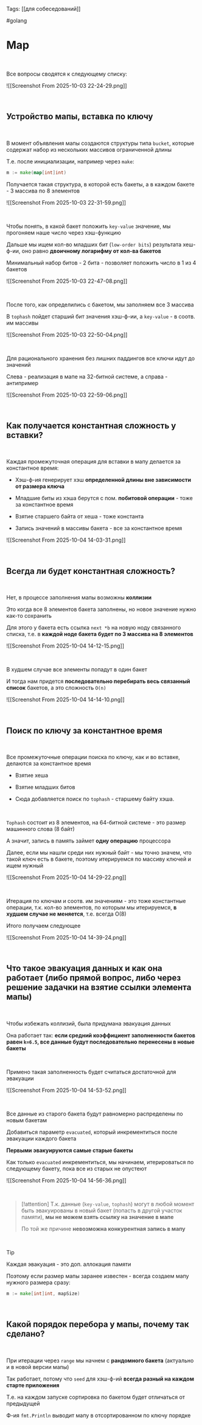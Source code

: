 Tags: [[для собеседований]]

#golang 



# Map


&emsp;

Все вопросы сводятся к следующему списку:

![[Screenshot From 2025-10-03 22-24-29.png]]

&emsp;

## Устройство мапы, вставка по ключу


&emsp;

В момент объявления мапы создаются структуры типа `bucket`, которые содержат набор из нескольких массивов ограниченной длины

Т.е. после инициализации, например через `make`: 

```go
m := make(map[int]int)
```

Получается такая структура, в которой есть бакеты, а в каждом бакете - 3 массива по 8 элементов

![[Screenshot From 2025-10-03 22-31-59.png]]

&emsp;

Чтобы понять, в какой бакет положить `key-value` значение, мы прогоняем наше число через хэш-функцию

Дальше мы ищем кол-во младших бит (`low-order bits`) результата хеш-ф-ии, оно равно **двоичному логарифму от кол-ва бакетов**

Минимальный набор битов - 2 бита - позволяет положить число в 1 из 4 бакетов

![[Screenshot From 2025-10-03 22-47-08.png]]

&emsp;

После того, как определились с бакетом, мы заполняем все 3 массива

В `tophash` пойдет старший бит значения хэш-ф-ии, а `key-value` - в соотв. им массивы

![[Screenshot From 2025-10-03 22-50-04.png]]

&emsp;

Для рационального хранения без лишних паддингов все ключи идут до значений

Слева - реализация в мапе на 32-битной системе, а справа - антипример

![[Screenshot From 2025-10-03 22-59-06.png]]

&emsp;
## Как получается константная сложность у вставки?


&emsp;

Каждая промежуточная операция для вставки в мапу делается за константное время:

- Хэш-ф-ия генерирует хэш **определенной длины вне зависимости от размера ключа**
  
- Младшие биты из хэша берутся с пом. **побитовой операции** - тоже за константное время
  
- Взятие старшего байта от хеша - тоже константа
  
- Запись значений в массивы бакета - все за константное время

![[Screenshot From 2025-10-04 14-03-31.png]]

&emsp;
## Всегда ли будет константная сложность?

&emsp;

Нет, в процессе заполнения мапы возможны **коллизии**

Это когда все 8 элементов бакета заполнены, но новое значение нужно как-то сохранить

Для этого у бакета есть ссылка `next *b` на новую ноду связанного списка, т.е. в **каждой ноде бакета будет по 3 массива на 8 элементов**

![[Screenshot From 2025-10-04 14-12-15.png]]

&emsp;

В худшем случае все элементы попадут в один бакет

И тогда нам придется **последовательно перебирать весь связанный список** бакетов, а это сложность `O(n)`

![[Screenshot From 2025-10-04 14-14-10.png]]

&emsp;
## Поиск по ключу за константное время

&emsp;

Все промежуточные операции поиска по ключу, как и во вставке, делаются за константное время

- Взятие хеша
  
- Взятие младших битов
  
- Сюда добавляется поиск по `tophash` - старшему байту хэша. 

&emsp;

`Tophash` состоит из 8 элементов, на 64-битной системе - это размер машинного слова (8 байт)

А значит, запись в память займет **одну операцию** процессора

Далее, если мы нашли среди них нужный байт - мы точно значем, что такой ключ есть в бакете, поэтому итерируемся по массиву ключей и ищем нужный 

![[Screenshot From 2025-10-04 14-29-22.png]]

&emsp;

Итерация по ключам и соотв. им значениям - это тоже константные операции, т.к. кол-во элементов, по которым мы итерируемся, **в худшем случае не меняется**, т.е. всегда O(8)

Итого получаем следующее

![[Screenshot From 2025-10-04 14-39-24.png]]

&emsp;
## Что такое эвакуация данных и как она работает (либо прямой вопрос, либо через решение задачки на **взятие ссылки элемента мапы**)


&emsp;

Чтобы избежать коллизий, была придумана эвакуация данных

Она работает так: **если средний коэффициент заполненности бакетов равен `k=6.5`, все данные будут последовательно перенесены в новые бакеты**

&emsp;

Примено такая заполненность будет считаться достаточной для эвакуации 

![[Screenshot From 2025-10-04 14-53-52.png]]

&emsp;

Все данные из старого бакета будут равномерно распределены по новым бакетам

Добавиться параметр `evacuated`, который инкрементиться после эвакуации каждого бакета

**Первыми эвакуируются самые старые бакеты**

Как только `evacuated` инкрементиться, мы начинаем, итерироваться по следующему бакету, пока все из старых не опустеют

![[Screenshot From 2025-10-04 14-56-36.png]]

&emsp;

> [!attention] 
> Т.к. данные (`key-value`, `tophash`) могут в любой момент быть эвакуированы в новый бакет (попасть в другой участок памяти), **мы не можем взять ссылку на значение в мапе**
> 
> По той же причине **невозможна конкурентная запись в мапу** 

&emsp;

>[!tip]  
> Каждая эвакуация - это доп. аллокация памяти
> 
> Поэтому если размер мапы заранее известен - всегда создаем мапу нужного размера сразу:
> 
> ```go
> m := make[int]int, mapSize) 
> ```
> 

&emsp;
## Какой порядок перебора у мапы, почему так сделано?


&emsp;

При итерации через `range` мы начнем с **рандомного бакета** (актуально и в новой версии мапы)


Так работает, потому что `seed` для хэш-ф-ий **всегда разный на каждом старте приложения**

Т.е. на каждом запуске сортировка по бакетом будет отличаться от предыдущей


Ф-ия `fmt.Println` выводит мапу в отсортированном по ключу порядке




